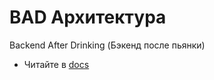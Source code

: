 # BAD Архитектура

Backend After Drinking (Бэкенд после пьянки)

- Читайте в [docs](./docs/index.md)